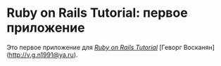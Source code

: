 # Ruby on Rails Tutorial: первое приложение

Это первое приложение для
[*Ruby on Rails Tutorial*](http://railstutorial.org/)
 [Геворг Восканян]  (http://v.g.n1991@ya.ru).